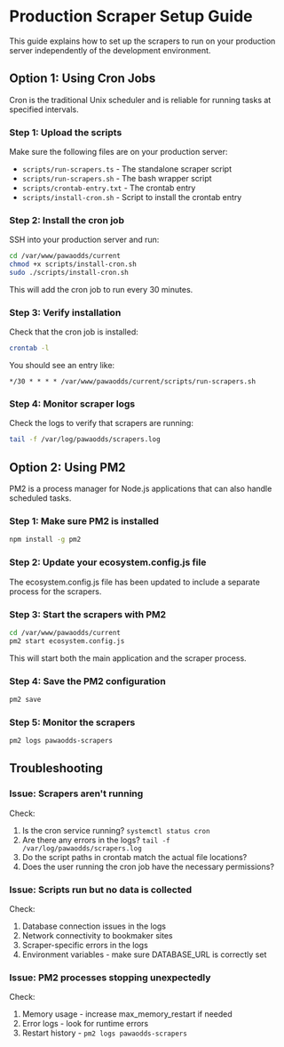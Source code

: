 # Production Scraper Setup Guide

This guide explains how to set up the scrapers to run on your production server independently of the development environment.

## Option 1: Using Cron Jobs

Cron is the traditional Unix scheduler and is reliable for running tasks at specified intervals.

### Step 1: Upload the scripts

Make sure the following files are on your production server:
- `scripts/run-scrapers.ts` - The standalone scraper script
- `scripts/run-scrapers.sh` - The bash wrapper script
- `scripts/crontab-entry.txt` - The crontab entry
- `scripts/install-cron.sh` - Script to install the crontab entry

### Step 2: Install the cron job

SSH into your production server and run:

```bash
cd /var/www/pawaodds/current
chmod +x scripts/install-cron.sh
sudo ./scripts/install-cron.sh
```

This will add the cron job to run every 30 minutes.

### Step 3: Verify installation

Check that the cron job is installed:

```bash
crontab -l
```

You should see an entry like:
```
*/30 * * * * /var/www/pawaodds/current/scripts/run-scrapers.sh
```

### Step 4: Monitor scraper logs

Check the logs to verify that scrapers are running:

```bash
tail -f /var/log/pawaodds/scrapers.log
```

## Option 2: Using PM2

PM2 is a process manager for Node.js applications that can also handle scheduled tasks.

### Step 1: Make sure PM2 is installed

```bash
npm install -g pm2
```

### Step 2: Update your ecosystem.config.js file

The ecosystem.config.js file has been updated to include a separate process for the scrapers.

### Step 3: Start the scrapers with PM2

```bash
cd /var/www/pawaodds/current
pm2 start ecosystem.config.js
```

This will start both the main application and the scraper process.

### Step 4: Save the PM2 configuration

```bash
pm2 save
```

### Step 5: Monitor the scrapers

```bash
pm2 logs pawaodds-scrapers
```

## Troubleshooting

### Issue: Scrapers aren't running

Check:
1. Is the cron service running? `systemctl status cron`
2. Are there any errors in the logs? `tail -f /var/log/pawaodds/scrapers.log`
3. Do the script paths in crontab match the actual file locations?
4. Does the user running the cron job have the necessary permissions?

### Issue: Scripts run but no data is collected

Check:
1. Database connection issues in the logs
2. Network connectivity to bookmaker sites
3. Scraper-specific errors in the logs
4. Environment variables - make sure DATABASE_URL is correctly set

### Issue: PM2 processes stopping unexpectedly

Check:
1. Memory usage - increase max_memory_restart if needed
2. Error logs - look for runtime errors
3. Restart history - `pm2 logs pawaodds-scrapers`